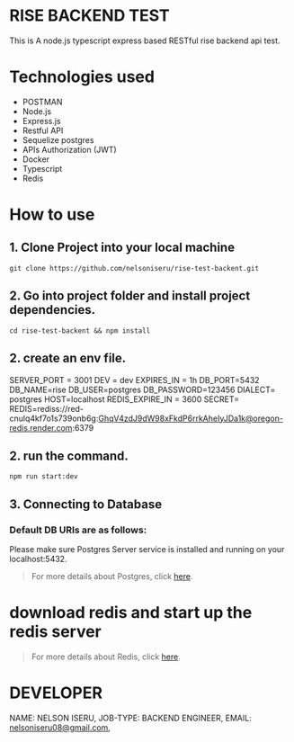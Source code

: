 # RISE BACKEND TEST

This is A node.js typescript express based RESTful rise backend api test.

# Technologies used

-   POSTMAN
-   Node.js
-   Express.js
-   Restful API
-   Sequelize postgres
-   APIs Authorization (JWT)
-   Docker
-   Typescript
-   Redis

# How to use

## 1. Clone Project into your local machine

```
git clone https://github.com/nelsoniseru/rise-test-backent.git
```

## 2. Go into project folder and install project dependencies.

```
cd rise-test-backent && npm install
```
## 2. create an env file.

SERVER_PORT = 3001
DEV = dev
EXPIRES_IN = 1h
DB_PORT=5432
DB_NAME=rise
DB_USER=postgres
DB_PASSWORD=123456
DIALECT= postgres
HOST=localhost
REDIS_EXPIRE_IN = 3600
SECRET=
REDIS=rediss://red-cnulq4kf7o1s739onb6g:GhqV4zdJ9dW98xFkdP6rrkAheIyJDa1k@oregon-redis.render.com:6379

## 2. run the command.

```
npm run start:dev
```
## 3. Connecting to Database

### Default DB URIs are as follows:

Please make sure Postgres Server service is installed and running on your localhost:5432.


> For more details about Postgres, click [here](https://www.postgresql.org/).


# download redis and start up the redis server
> For more details about Redis, click [here](https://redis.io/).
  


# DEVELOPER
NAME: NELSON ISERU,
JOB-TYPE: BACKEND ENGINEER,
EMAIL: nelsoniseru08@gmail.com,


